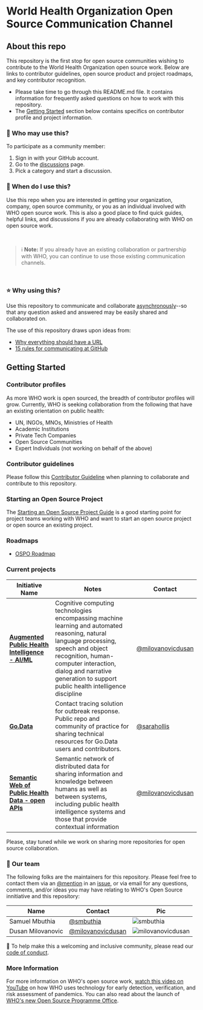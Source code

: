 # World Health Organization Open Source Communication Channel 

## About this repo 

This repository is the first stop for open source communities wishing to contribute to the World Health Organization open source work. Below are links to contributor guidelines, open source product and project roadmaps, and key contributor recognition. 

- Please take time to go through this README.md file. It contains information for frequently asked questions on how to work with this repository.
- The [Getting Started](#getting-started) section below contains specifics on contributor profile and project information.

### 👤 Who may use this? 

To participate as a community member:

1. Sign in with your GitHub account.
2. Go to the [discussions](https://github.com/WorldHealthOrganization/open-source-communication-channel/discussions) page.
3. Pick a category and start a discussion.

### 🤔 When do I use this? 

Use this repo when you are interested in getting your organization, company, open source community, or you as an individual involved with WHO open source work. This is also a good place to find quick guides, helpful links, and discussions if you are already collaborating with WHO on open source work.

<br>

> ℹ **Note:** If you already have an existing collaboration or partnership with WHO, you can continue to use those existing communication channels.

<br>

### ⭐️ Why using this? 

Use this repository to communicate and collaborate [asynchronously](https://ben.balter.com/2014/11/06/rules-of-communicating-at-github/#1-prefer-asynchronous-communication)--so that any question asked and answered may be easily shared and collaborated on.

The use of this repository draws upon ideas from:

- [Why everything should have a URL](https://ben.balter.com/2015/11/12/why-urls/)
- [15 rules for communicating at GitHub](https://ben.balter.com/2014/11/06/rules-of-communicating-at-github/)

## Getting Started 

### Contributor profiles 

As more WHO work is open sourced, the breadth of contributor profiles will grow. Currently, WHO is seeking collaboration from the following that have an existing orientation on public health:

- UN, INGOs, MNOs, Ministries of Health
- Academic Institutions
- Private Tech Companies
- Open Source Communities
- Expert Individuals (not working on behalf of the above)

### Contributor guidelines 

Please follow this [Contributor Guideline](CONTRIBUTING.md) when planning to collaborate and contribute to this repository.

### Starting an Open Source Project 

 The [Starting an Open Source Project Guide](docs/guidance/starting_open_source_project.md) is a good starting point for project teams working with WHO and want to start an open source project or open source an existing project.

### Roadmaps 

- [OSPO Roadmap](https://github.com/WorldHealthOrganization/open-source-communication-channel/projects/3)

### Current projects 

Initiative Name | Notes | Contact
------------    | ----- | -----
**[Augmented Public Health Intelligence - AI/ML](https://portal.who.int/eios/Login?returnurl=%2feios%2f)** | Cognitive computing technologies encompassing machine learning and automated reasoning, natural language processing, speech and object recognition, human-computer interaction, dialog and narrative generation to support public health intelligence discipline | [@milovanovicdusan](https://github.com/milovanovicdusan)
**[Go.Data](https://github.com/WorldHealthOrganization/godata)** | Contact tracing solution for outbreak response. Public repo and community of practice for sharing technical resources for Go.Data users and contributors. | [@sarahollis](https://github.com/sarahollis)
**[Semantic Web of Public Health Data - open APIs](https://www.epi-brain.com/)** | Semantic network of distributed data for sharing information and knowledge between humans as well as between systems, including public health intelligence systems and those that provide contextual information | [@milovanovicdusan](https://github.com/milovanovicdusan)

Please, stay tuned while we work on sharing more repositories for open source collaboration.

### 👥 Our team 

The following folks are the maintainers for this repository. Please feel free to contact them via an [@mention](https://docs.github.com/github/writing-on-github/basic-writing-and-formatting-syntax#mentioning-people-and-teams) in an [issue](https://github.com/WorldHealthOrganization/open-source-communication-channel/issues/new), or via email for any questions, comments, and/or ideas you may have relating to WHO's Open Source innitiative and this repository:

| Name              | Contact    | Pic                           
| --------------    | ---------- | ----------------------------- 
| Samuel Mbuthia    | [@smbuthia](https://github.com/smbuthia) | ![smbuthia][smbuthia]
| Dusan Milovanovic | [@milovanovicdusan](https://github.com/milovanovicdusan) | ![milovanovicdusan][milovanovicdusan]       
 

[smbuthia]: https://avatars.githubusercontent.com/u/1491710?s=100
[milovanovicdusan]: https://avatars.githubusercontent.com/milovanovicdusan?s=100

💖 To help make this a welcoming and inclusive community, please read our [code of conduct](https://github.com/WorldHealthOrganization/open-source-communication-channel/blob/main/CODE_OF_CONDUCT.md).


### More Information 

For more information on WHO's open source work, [watch this video on YouTube](https://www.youtube.com/watch?v=clm5Ee6O_4o) on how WHO uses technology for early detection, verification, and risk assessment of pandemics. You can also read about the launch of [WHO's new Open Source Programme Office](https://socialimpact.github.com/insights/world-health-organization-OSPO-launch/).
